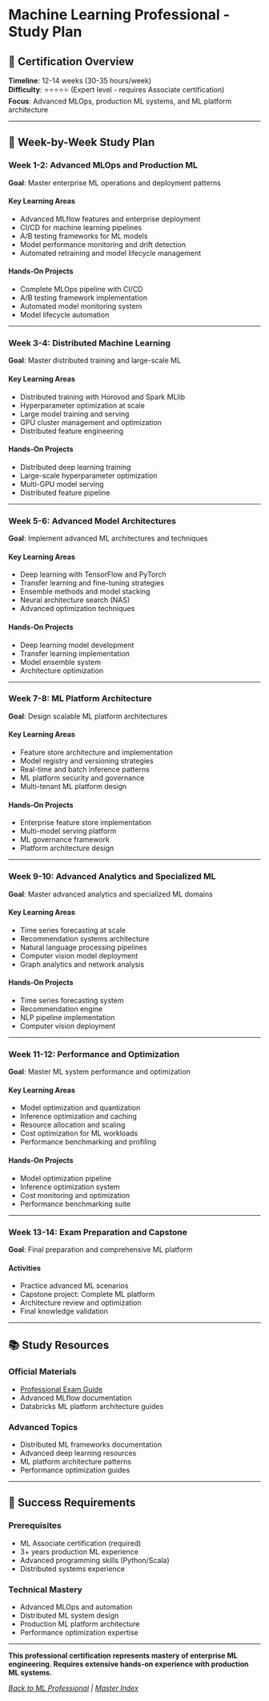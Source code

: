 # Machine Learning Professional - Study Plan

## 🎯 Certification Overview

**Timeline**: 12-14 weeks (30-35 hours/week)  
**Difficulty**: ⭐⭐⭐⭐⭐ (Expert level - requires Associate certification)  
**Focus**: Advanced MLOps, production ML systems, and ML platform architecture

---

## 📅 Week-by-Week Study Plan

### Week 1-2: Advanced MLOps and Production ML
**Goal**: Master enterprise ML operations and deployment patterns

#### Key Learning Areas
- Advanced MLflow features and enterprise deployment
- CI/CD for machine learning pipelines
- A/B testing frameworks for ML models
- Model performance monitoring and drift detection
- Automated retraining and model lifecycle management

#### Hands-On Projects
- Complete MLOps pipeline with CI/CD
- A/B testing framework implementation
- Automated model monitoring system
- Model lifecycle automation

---

### Week 3-4: Distributed Machine Learning
**Goal**: Master distributed training and large-scale ML

#### Key Learning Areas
- Distributed training with Horovod and Spark MLlib
- Hyperparameter optimization at scale
- Large model training and serving
- GPU cluster management and optimization
- Distributed feature engineering

#### Hands-On Projects
- Distributed deep learning training
- Large-scale hyperparameter optimization
- Multi-GPU model serving
- Distributed feature pipeline

---

### Week 5-6: Advanced Model Architectures
**Goal**: Implement advanced ML architectures and techniques

#### Key Learning Areas
- Deep learning with TensorFlow and PyTorch
- Transfer learning and fine-tuning strategies
- Ensemble methods and model stacking
- Neural architecture search (NAS)
- Advanced optimization techniques

#### Hands-On Projects
- Deep learning model development
- Transfer learning implementation
- Model ensemble system
- Architecture optimization

---

### Week 7-8: ML Platform Architecture
**Goal**: Design scalable ML platform architectures

#### Key Learning Areas
- Feature store architecture and implementation
- Model registry and versioning strategies
- Real-time and batch inference patterns
- ML platform security and governance
- Multi-tenant ML platform design

#### Hands-On Projects
- Enterprise feature store implementation
- Multi-model serving platform
- ML governance framework
- Platform architecture design

---

### Week 9-10: Advanced Analytics and Specialized ML
**Goal**: Master advanced analytics and specialized ML domains

#### Key Learning Areas
- Time series forecasting at scale
- Recommendation systems architecture
- Natural language processing pipelines
- Computer vision model deployment
- Graph analytics and network analysis

#### Hands-On Projects
- Time series forecasting system
- Recommendation engine
- NLP pipeline implementation
- Computer vision deployment

---

### Week 11-12: Performance and Optimization
**Goal**: Master ML system performance and optimization

#### Key Learning Areas
- Model optimization and quantization
- Inference optimization and caching
- Resource allocation and scaling
- Cost optimization for ML workloads
- Performance benchmarking and profiling

#### Hands-On Projects
- Model optimization pipeline
- Inference optimization system
- Cost monitoring and optimization
- Performance benchmarking suite

---

### Week 13-14: Exam Preparation and Capstone
**Goal**: Final preparation and comprehensive ML platform

#### Activities
- Practice advanced ML scenarios
- Capstone project: Complete ML platform
- Architecture review and optimization
- Final knowledge validation

---

## 📚 Study Resources

### Official Materials
- [Professional Exam Guide](./exam-guide.pdf)
- Advanced MLflow documentation
- Databricks ML platform architecture guides

### Advanced Topics
- Distributed ML frameworks documentation
- Advanced deep learning resources
- ML platform architecture patterns
- Performance optimization guides

---

## 🎯 Success Requirements

### Prerequisites
- ML Associate certification (required)
- 3+ years production ML experience
- Advanced programming skills (Python/Scala)
- Distributed systems experience

### Technical Mastery
- Advanced MLOps and automation
- Distributed ML system design
- Production ML platform architecture
- Performance optimization expertise

---

**This professional certification represents mastery of enterprise ML engineering. Requires extensive hands-on experience with production ML systems.**

*[Back to ML Professional](./README.md) | [Master Index](../../MASTER_INDEX.md)*